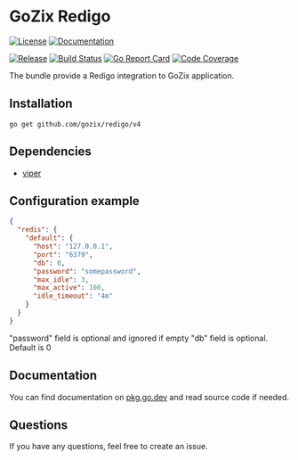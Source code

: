 # GoZix Redigo

[documentation-img]: https://img.shields.io/badge/godoc-reference-blue.svg?color=24B898&style=for-the-badge&logo=go&logoColor=ffffff
[documentation-url]: https://pkg.go.dev/github.com/gozix/redigo/v4
[license-img]: https://img.shields.io/github/license/gozix/redigo.svg?style=for-the-badge
[license-url]: https://github.com/gozix/redigo/blob/master/LICENSE
[release-img]: https://img.shields.io/github/tag/gozix/redigo.svg?label=release&color=24B898&logo=github&style=for-the-badge
[release-url]: https://github.com/gozix/redigo/releases/latest
[build-status-img]: https://img.shields.io/github/actions/workflow/status/gozix/redigo/go.yml?logo=github&style=for-the-badge
[build-status-url]: https://github.com/gozix/redigo/actions
[go-report-img]: https://img.shields.io/badge/go%20report-A%2B-green?style=for-the-badge
[go-report-url]: https://goreportcard.com/report/github.com/gozix/redigo
[code-coverage-img]: https://img.shields.io/codecov/c/github/gozix/redigo.svg?style=for-the-badge&logo=codecov
[code-coverage-url]: https://codecov.io/gh/gozix/redigo

[![License][license-img]][license-url]
[![Documentation][documentation-img]][documentation-url]

[![Release][release-img]][release-url]
[![Build Status][build-status-img]][build-status-url]
[![Go Report Card][go-report-img]][go-report-url]
[![Code Coverage][code-coverage-img]][code-coverage-url]

The bundle provide a Redigo integration to GoZix application.

## Installation

```shell
go get github.com/gozix/redigo/v4
```

## Dependencies

* [viper](https://github.com/gozix/viper)

## Configuration example

```json
{
  "redis": {
    "default": {
      "host": "127.0.0.1",
      "port": "6379",
      "db": 0,
      "password": "somepassword",
      "max_idle": 3,
      "max_active": 100,
      "idle_timeout": "4m"
    }
  }
}
```

"password" field is optional and ignored if empty
"db" field is optional. Default is 0

## Documentation

You can find documentation on [pkg.go.dev][documentation-url] and read source code if needed.

## Questions

If you have any questions, feel free to create an issue.
